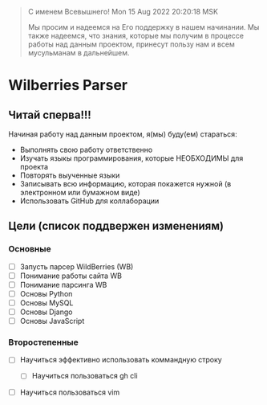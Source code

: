 > С именем Всевышнего! Mon 15 Aug 2022 20:20:18 MSK
>
> Мы просим и надеемся на Его поддержку в нашем начинании. 
> Мы также надеемся, что знания, которые мы получим в процессе работы над данным проектом, принесут пользу нам и всем мусульманам в дальнейшем.

# Wilberries Parser

## Читай сперва!!!

Начиная работу над данным проектом, я(мы) буду(ем) стараться:

* Выполнять свою работу ответственно
* Изучать языкы программирования, которые НЕОБХОДИМЫ для проекта
* Повторять выученные языки
* Записывать всю информацию, которая покажется нужной (в электронном или бумажном виде)
* Использовать GitHub для коллаборации

## Цели (список поддвержен изменениям)

### Основные

- [ ] Запусть парсер WildBerries (WB)
- [ ] Понимание работы сайта WB
- [ ] Понимание парсинга WB
- [ ] Основы Python
- [ ] Основы MySQL
- [ ] Основы Django
- [ ] Основы JavaScript

### Второстепенные 

- [ ] Научиться эффективно использовать коммандную строку
  - [ ] Научиться пользоваться gh cli
- [ ] Научиться пользоваться vim


